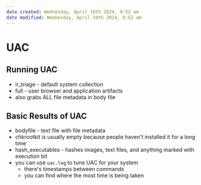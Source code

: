 ```yaml
---
date created: Wednesday, April 10th 2024, 9:52 am
date modified: Wednesday, April 10th 2024, 9:52 am
---
```


# UAC
## Running UAC
- ir_triage - default system collection
- full - user browser and application artifacts
- also grabs ALL file metadata in body file
## Basic Results of UAC
- bodyfile - text file with file metadata
- chkrootkit is usually empty because people haven't installed it for a long time
- hash_executables - hashes images, text files, and anything marked with execution bit 
- you can use `uac.log` to tune UAC for your system
	- there's timestamps between commands
	- you can find where the most time is being taken